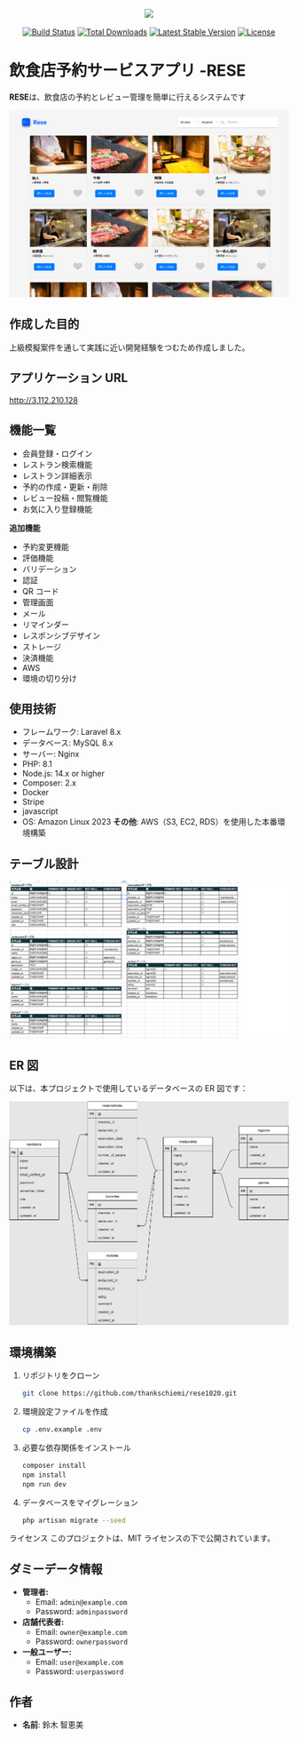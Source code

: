 <p align="center"><a href="https://laravel.com" target="_blank"><img src="https://raw.githubusercontent.com/laravel/art/master/logo-lockup/5%20SVG/2%20CMYK/1%20Full%20Color/laravel-logolockup-cmyk-red.svg" width="400"></a></p>

<p align="center">
<a href="https://travis-ci.org/laravel/framework"><img src="https://travis-ci.org/laravel/framework.svg" alt="Build Status"></a>
<a href="https://packagist.org/packages/laravel/framework"><img src="https://img.shields.io/packagist/dt/laravel/framework" alt="Total Downloads"></a>
<a href="https://packagist.org/packages/laravel/framework"><img src="https://img.shields.io/packagist/v/laravel/framework" alt="Latest Stable Version"></a>
<a href="https://packagist.org/packages/laravel/framework"><img src="https://img.shields.io/packagist/l/laravel/framework" alt="License"></a>
</p>

# 飲食店予約サービスアプリ -RESE

**RESE**は、飲食店の予約とレビュー管理を簡単に行えるシステムです

![トップ画面](public/images/RESE.png)

## 作成した目的

上級模擬案件を通して実践に近い開発経験をつむため作成しました。

## アプリケーション URL

http://3.112.210.128

## 機能一覧

-   会員登録・ログイン
-   レストラン検索機能
-   レストラン詳細表示
-   予約の作成・更新・削除
-   レビュー投稿・閲覧機能
-   お気に入り登録機能

**追加機能**

-   予約変更機能
-   評価機能
-   バリデーション
-   認証
-   QR コード
-   管理画面
-   メール
-   リマインダー
-   レスポンシブデザイン
-   ストレージ
-   決済機能
-   AWS
-   環境の切り分け

## 使用技術

-   フレームワーク: Laravel 8.x
-   データベース: MySQL 8.x
-   サーバー: Nginx
-   PHP: 8.1
-   Node.js: 14.x or higher
-   Composer: 2.x
-   Docker
-   Stripe
-   javascript
-   OS: Amazon Linux 2023
    **その他**: AWS（S3, EC2, RDS）を使用した本番環境構築

## テーブル設計

![テーブル設計](public/images/table.png)

## ER 図

以下は、本プロジェクトで使用しているデータベースの ER 図です：

![ER図](resources/diagrams/index.drawio.png)

## 環境構築

1. リポジトリをクローン
    ```bash
    git clone https://github.com/thankschiemi/rese1020.git
    ```
2. 環境設定ファイルを作成
    ```bash
    cp .env.example .env
    ```
3. 必要な依存関係をインストール
    ```bash
    composer install
    npm install
    npm run dev
    ```
4. データベースをマイグレーション
    ```bash
    php artisan migrate --seed
    ```

ライセンス
このプロジェクトは、MIT ライセンスの下で公開されています。

## ダミーデータ情報

-   **管理者:**
    -   Email: `admin@example.com`
    -   Password: `adminpassword`
-   **店舗代表者:**
    -   Email: `owner@example.com`
    -   Password: `ownerpassword`
-   **一般ユーザー:**
    -   Email: `user@example.com`
    -   Password: `userpassword`

## 作者

-   **名前**: 鈴木 智恵美
